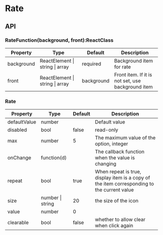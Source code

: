 # Rate

<example />

## API

### RateFunction(background, front):ReactClass

| Property | Type | Default | Description |
| --- | --- | --- | --- |
| background | ReactElement \| string \| array | required | Background item for rate |
| front | ReactElement \| string \| array | background | Front item. If it is not set, use background item |

### Rate

| Property | Type | Default | Description |
| --- | --- | --- | --- |
| defaultValue | number | | Default value |
| disabled | bool | false | read-only |
| max | number | 5 | The maximum value of the option, integer |
| onChange | function(d) | | The callback function when the value is changing |
| repeat | bool | true | When repeat is true, display item is a copy of the item corresponding to the current value |
| size | number \| string | 20 | the size of the icon |
| value | number | 0 | |
| clearable | bool | false | whether to allow clear when click again |
